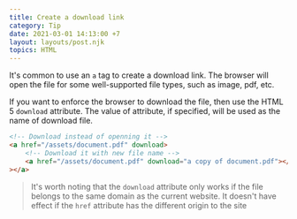 ```yaml
---
title: Create a download link
category: Tip
date: 2021-03-01 14:13:00 +7
layout: layouts/post.njk
topics: HTML
---
```


It's common to use an `a` tag to create a download link. The browser will open the file for some well-supported file types, such as image, pdf, etc.

If you want to enforce the browser to download the file, then use the HTML 5 `download` attribute. The value of attribute, if specified, will be used as the name of download file.

```html
<!-- Download instead of openning it -->
<a href="/assets/document.pdf" download>
    <!-- Download it with new file name -->
    <a href="/assets/document.pdf" download="a copy of document.pdf"></a
></a>
```

> It's worth noting that the `download` attribute only works if the file belongs to the same domain as the current website. It doesn't have effect if the `href` attribute has the different origin to the site
